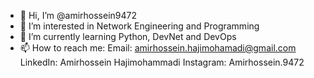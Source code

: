 - 👋 Hi, I’m @amirhossein9472
- 👀 I’m interested in Network Engineering and Programming
- 🌱 I’m currently learning Python, DevNet and DevOps
- 📫 How to reach me:
              Email: amirhossein.hajimohamadi@gmail.com
              LinkedIn: Amirhossein Hajimohammadi
              Instagram: Amirhossein.9472

<!---
amirhossein9472/amirhossein9472 is a ✨ special ✨ repository because its `README.md` (this file) appears on your GitHub profile.
You can click the Preview link to take a look at your changes.
--->
